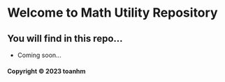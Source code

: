 # Welcome to Math Utility Repository
## You will find in this repo...

* Coming soon...

#### Copyright &#169; 2023 toanhm